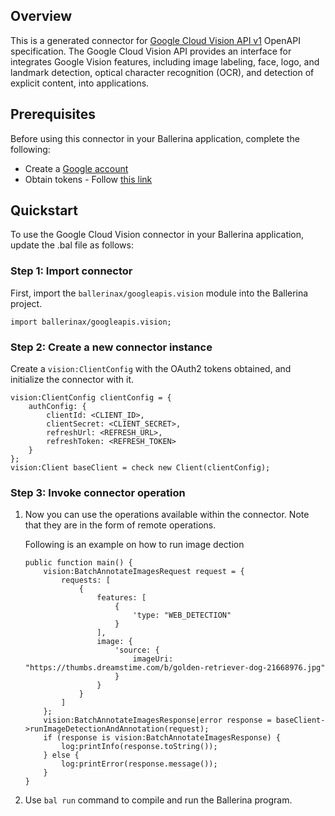 ## Overview
This is a generated connector for [Google Cloud Vision API v1](https://cloud.google.com/vision/docs/reference/rest) OpenAPI specification.
The Google Cloud Vision API provides an interface for integrates Google Vision features, including image labeling, face, logo, and landmark detection, optical character recognition (OCR), and detection of explicit content, into applications.

## Prerequisites
Before using this connector in your Ballerina application, complete the following:

* Create a [Google account](https://accounts.google.com/signup)
* Obtain tokens - Follow [this link](https://developers.google.com/identity/protocols/oauth2)

## Quickstart
To use the Google Cloud Vision connector in your Ballerina application, update the .bal file as follows:

### Step 1: Import connector
First, import the `ballerinax/googleapis.vision` module into the Ballerina project.
```ballerina
import ballerinax/googleapis.vision;
```

### Step 2: Create a new connector instance
Create a `vision:ClientConfig` with the OAuth2 tokens obtained, and initialize the connector with it. 
```ballerina
vision:ClientConfig clientConfig = {
    authConfig: {
        clientId: <CLIENT_ID>,
        clientSecret: <CLIENT_SECRET>,
        refreshUrl: <REFRESH_URL>,
        refreshToken: <REFRESH_TOKEN>
    }
};
vision:Client baseClient = check new Client(clientConfig);
```

### Step 3: Invoke connector operation
1. Now you can use the operations available within the connector. Note that they are in the form of remote operations.

    Following is an example on how to run image dection

    ```ballerina
    public function main() {
        vision:BatchAnnotateImagesRequest request = {
            requests: [
                {
                    features: [
                        {
                            'type: "WEB_DETECTION"
                        }
                    ],
                    image: {
                        'source: {
                            imageUri: "https://thumbs.dreamstime.com/b/golden-retriever-dog-21668976.jpg"
                        }
                    }
                }
            ]
        };
        vision:BatchAnnotateImagesResponse|error response = baseClient->runImageDetectionAndAnnotation(request);
        if (response is vision:BatchAnnotateImagesResponse) {
            log:printInfo(response.toString());
        } else {
            log:printError(response.message());
        }
    }
    ``` 

2. Use `bal run` command to compile and run the Ballerina program.